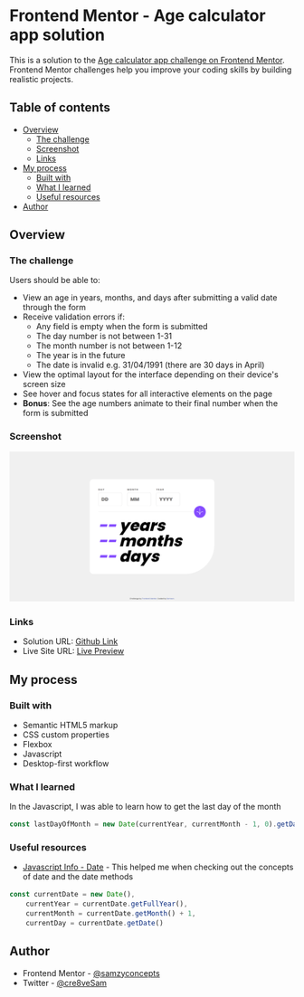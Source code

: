 # Frontend Mentor - Age calculator app solution

This is a solution to the [Age calculator app challenge on Frontend Mentor](https://www.frontendmentor.io/challenges/age-calculator-app-dF9DFFpj-Q). Frontend Mentor challenges help you improve your coding skills by building realistic projects.

## Table of contents

-   [Overview](#overview)
    -   [The challenge](#the-challenge)
    -   [Screenshot](#screenshot)
    -   [Links](#links)
-   [My process](#my-process)
    -   [Built with](#built-with)
    -   [What I learned](#what-i-learned)
    -   [Useful resources](#useful-resources)
-   [Author](#author)

## Overview

### The challenge

Users should be able to:

-   View an age in years, months, and days after submitting a valid date through the form
-   Receive validation errors if:
    -   Any field is empty when the form is submitted
    -   The day number is not between 1-31
    -   The month number is not between 1-12
    -   The year is in the future
    -   The date is invalid e.g. 31/04/1991 (there are 30 days in April)
-   View the optimal layout for the interface depending on their device's screen size
-   See hover and focus states for all interactive elements on the page
-   **Bonus**: See the age numbers animate to their final number when the form is submitted

### Screenshot

![Solution screenshot](./assets/solution-screenshot.png)

### Links

-   Solution URL: [Github Link](https://github.com/samzyconcepts/age-calculator-app)
-   Live Site URL: [Live Preview](https://samzyconcepts.github.io/age-calculator-app/)

## My process

### Built with

-   Semantic HTML5 markup
-   CSS custom properties
-   Flexbox
-   Javascript
-   Desktop-first workflow

### What I learned

In the Javascript, I was able to learn how to get the last day of the month

```js
const lastDayOfMonth = new Date(currentYear, currentMonth - 1, 0).getDate()
```

### Useful resources

-   [Javascript Info - Date](https://www.javascript.info/date) - This helped me when checking out the concepts of date and the date methods

```js
const currentDate = new Date(),
	currentYear = currentDate.getFullYear(),
	currentMonth = currentDate.getMonth() + 1,
	currentDay = currentDate.getDate()
```

## Author

-   Frontend Mentor - [@samzyconcepts](https://www.frontendmentor.io/profile/samzyconcepts)
-   Twitter - [@cre8veSam](https://www.twitter.com/cre8veSam)
